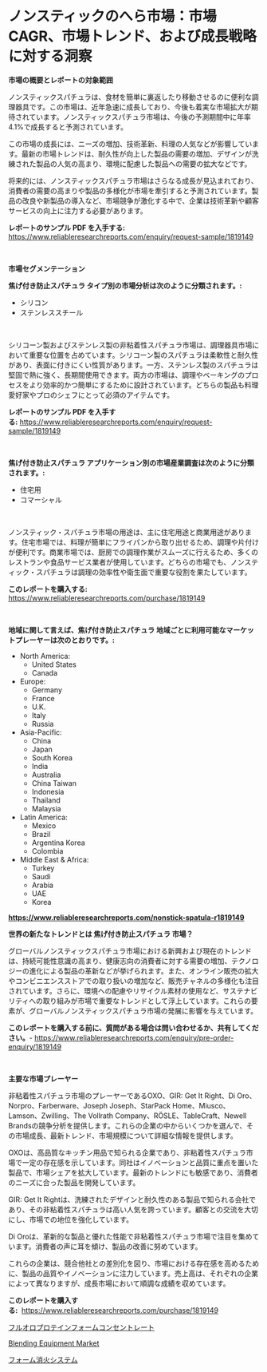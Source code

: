 <p><h1>ノンスティックのへら市場：市場CAGR、市場トレンド、および成長戦略に対する洞察</h1></p><p><strong>市場の概要とレポートの対象範囲</strong></p>
<p><p>ノンスティックスパチュラは、食材を簡単に裏返したり移動させるのに便利な調理器具です。この市場は、近年急速に成長しており、今後も着実な市場拡大が期待されています。ノンスティックスパチュラ市場は、今後の予測期間中に年率4.1%で成長すると予測されています。</p><p>この市場の成長には、ニーズの増加、技術革新、料理の人気などが影響しています。最新の市場トレンドは、耐久性が向上した製品の需要の増加、デザインが洗練された製品の人気の高まり、環境に配慮した製品への需要の拡大などです。</p><p>将来的には、ノンスティックスパチュラ市場はさらなる成長が見込まれており、消費者の需要の高まりや製品の多様化が市場を牽引すると予測されています。製品の改良や新製品の導入など、市場競争が激化する中で、企業は技術革新や顧客サービスの向上に注力する必要があります。</p></p>
<p><strong>レポートのサンプル PDF を入手する:</strong> <a href="https://www.reliableresearchreports.com/enquiry/request-sample/1819149">https://www.reliableresearchreports.com/enquiry/request-sample/1819149</a></p>
<p>&nbsp;</p>
<p><strong>市場セグメンテーション</strong></p>
<p><strong>焦げ付き防止スパチュラ タイプ別の市場分析は次のように分類されます。:</strong></p>
<p><ul><li>シリコン</li><li>ステンレススチール</li></ul></p>
<p>&nbsp;</p>
<p><p>シリコーン製およびステンレス製の非粘着性スパチュラ市場は、調理器具市場において重要な位置を占めています。シリコーン製のスパチュラは柔軟性と耐久性があり、表面に付きにくい性質があります。一方、ステンレス製のスパチュラは堅固で熱に強く、長期間使用できます。両方の市場は、調理やベーキングのプロセスをより効率的かつ簡単にするために設計されています。どちらの製品も料理愛好家やプロのシェフにとって必須のアイテムです。</p></p>
<p><strong>レポートのサンプル PDF を入手する:</strong>&nbsp;<a href="https://www.reliableresearchreports.com/enquiry/request-sample/1819149">https://www.reliableresearchreports.com/enquiry/request-sample/1819149</a></p>
<p>&nbsp;</p>
<p><strong> 焦げ付き防止スパチュラ アプリケーション別の市場産業調査は次のように分類されます。:</strong></p>
<p><ul><li>住宅用</li><li>コマーシャル</li></ul></p>
<p>&nbsp;</p>
<p><p>ノンスティック・スパチュラ市場の用途は、主に住宅用途と商業用途があります。住宅市場では、料理が簡単にフライパンから取り出せるため、調理や片付けが便利です。商業市場では、厨房での調理作業がスムーズに行えるため、多くのレストランや食品サービス業者が使用しています。どちらの市場でも、ノンスティック・スパチュラは調理の効率性や衛生面で重要な役割を果たしています。</p></p>
<p><strong>このレポートを購入する:</strong>&nbsp; <a href="https://www.reliableresearchreports.com/purchase/1819149">https://www.reliableresearchreports.com/purchase/1819149</a></p>
<p>&nbsp;</p>
<p><strong>地域に関して言えば、焦げ付き防止スパチュラ 地域ごとに利用可能なマーケットプレーヤーは次のとおりです。:</strong></p>
<p><ul>
    <li>
        North America:
        <ul>
            <li>United States</li>
            <li>Canada</li>
        </ul>
    </li>
    <li>
        Europe:
        <ul>
            <li>Germany</li>
            <li>France</li>
            <li>U.K.</li>
            <li>Italy</li>
            <li>Russia</li>
        </ul>
    </li>
    <li>
        Asia-Pacific:
        <ul>
            <li>China</li>
            <li>Japan</li>
            <li>South Korea</li>
            <li>India</li>
            <li>Australia</li>
            <li>China Taiwan</li>
            <li>Indonesia</li>
            <li>Thailand</li>
            <li>Malaysia</li>
        </ul>
    </li>
    <li>
        Latin America:
        <ul>
            <li>Mexico</li>
            <li>Brazil</li>
            <li>Argentina Korea</li>
            <li>Colombia</li>
        </ul>
    </li>
    <li>
        Middle East & Africa:
        <ul>
            <li>Turkey</li>
            <li>Saudi</li>
            <li>Arabia</li>
            <li>UAE</li>
            <li>Korea</li>
        </ul>
    </li>
    </ul></p>
<p><strong><a href="https://www.reliableresearchreports.com/nonstick-spatula-r1819149">https://www.reliableresearchreports.com/nonstick-spatula-r1819149</a></strong>&nbsp;</p>
<p><strong>世界の新たなトレンドとは 焦げ付き防止スパチュラ 市場？</strong></p>
<p><p>グローバルノンスティックスパチュラ市場における新興および現在のトレンドは、持続可能性意識の高まり、健康志向の消費者に対する需要の増加、テクノロジーの進化による製品の革新などが挙げられます。また、オンライン販売の拡大やコンビニエンスストアでの取り扱いの増加など、販売チャネルの多様化も注目されています。さらに、環境への配慮やリサイクル素材の使用など、サステナビリティへの取り組みが市場で重要なトレンドとして浮上しています。これらの要素が、グローバルノンスティックスパチュラ市場の発展に影響を与えています。</p></p>
<p><strong>このレポートを購入する前に、質問がある場合は問い合わせるか、共有してください。</strong>- <a href="https://www.reliableresearchreports.com/enquiry/pre-order-enquiry/1819149">https://www.reliableresearchreports.com/enquiry/pre-order-enquiry/1819149</a></p>
<p>&nbsp;</p>
<p><strong>主要な市場プレーヤー</strong></p>
<p><p>非粘着性スパチュラ市場のプレーヤーであるOXO、GIR: Get It Right、Di Oro、Norpro、Farberware、Joseph Joseph、StarPack Home、Miusco、Lamson、Zwilling、The Vollrath Company、RÖSLE、TableCraft、Newell Brandsの競争分析を提供します。これらの企業の中からいくつかを選んで、その市場成長、最新トレンド、市場規模について詳細な情報を提供します。</p><p>OXOは、高品質なキッチン用品で知られる企業であり、非粘着性スパチュラ市場で一定の存在感を示しています。同社はイノベーションと品質に重点を置いた製品で、市場シェアを拡大しています。最新のトレンドにも敏感であり、消費者のニーズに合った製品を開発しています。</p><p>GIR: Get It Rightは、洗練されたデザインと耐久性のある製品で知られる会社であり、その非粘着性スパチュラは高い人気を誇っています。顧客との交流を大切にし、市場での地位を強化しています。</p><p>Di Oroは、革新的な製品と優れた性能で非粘着性スパチュラ市場で注目を集めています。消費者の声に耳を傾け、製品の改善に努めています。</p><p>これらの企業は、競合他社との差別化を図り、市場における存在感を高めるために、製品の品質やイノベーションに注力しています。売上高は、それぞれの企業によって異なりますが、成長市場において順調な成績を収めています。</p></p>
<p><strong>このレポートを購入する:</strong>&nbsp;&nbsp;<a href="https://www.reliableresearchreports.com/purchase/1819149">https://www.reliableresearchreports.com/purchase/1819149</a></p>
<p><p><a href="https://github.com/RodHoppe07/Market-Research-Report-List-1/blob/main/520782129528.md">フルオロプロテインフォームコンセントレート</a></p><p><a href="https://github.com/mbisetmhermsr/Market-Research-Report-List-2/blob/main/blending-equipment-market.md">Blending Equipment Market</a></p><p><a href="https://github.com/laurenreichert/Market-Research-Report-List-1/blob/main/139803629527.md">フォーム消火システム</a></p></p>